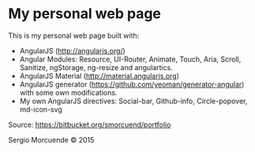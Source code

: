 # My personal web page

This is my personal web page built with:
- AngularJS (http://angularjs.org/)
- Angular Modules: Resource, UI-Router, Animate, Touch, Aria, Scroll, Sanitize, ngStorage, ng-resize and angulartics.
- AngularJS Material (http://material.angularjs.org)
- AngularJS generator (https://github.com/yeoman/generator-angular) with some own modifications.
- My own AngularJS directives: Social-bar, Github-info, Circle-popover, md-icon-svg

Source:
https://bitbucket.org/smorcuend/portfolio

Sergio Morcuende © 2015


